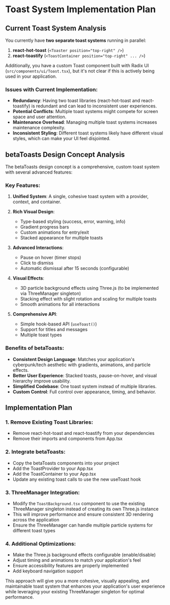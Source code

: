 # Toast System Implementation Plan

## Current Toast System Analysis

You currently have **two separate toast systems** running in parallel:

1. **react-hot-toast** (`<Toaster position="top-right" />`)
2. **react-toastify** (`<ToastContainer position="top-right" ... />`)

Additionally, you have a custom Toast component built with Radix UI (`src/components/ui/Toast.tsx`), but it's not clear if this is actively being used in your application.

### Issues with Current Implementation:

- **Redundancy**: Having two toast libraries (react-hot-toast and react-toastify) is redundant and can lead to inconsistent user experiences.
- **Potential Conflicts**: Multiple toast systems might compete for screen space and user attention.
- **Maintenance Overhead**: Managing multiple toast systems increases maintenance complexity.
- **Inconsistent Styling**: Different toast systems likely have different visual styles, which can make your UI feel disjointed.

## betaToasts Design Concept Analysis

The betaToasts design concept is a comprehensive, custom toast system with several advanced features:

### Key Features:

1. **Unified System**: A single, cohesive toast system with a provider, context, and container.

2. **Rich Visual Design**:
   - Type-based styling (success, error, warning, info)
   - Gradient progress bars
   - Custom animations for entry/exit
   - Stacked appearance for multiple toasts

3. **Advanced Interactions**:
   - Pause on hover (timer stops)
   - Click to dismiss
   - Automatic dismissal after 15 seconds (configurable)

4. **Visual Effects**:
   - 3D particle background effects using Three.js (to be implemented via ThreeManager singleton)
   - Stacking effect with slight rotation and scaling for multiple toasts
   - Smooth animations for all interactions

5. **Comprehensive API**:
   - Simple hook-based API (`useToast()`)
   - Support for titles and messages
   - Multiple toast types

### Benefits of betaToasts:

- **Consistent Design Language**: Matches your application's cyberpunk/tech aesthetic with gradients, animations, and particle effects.
- **Better User Experience**: Stacked toasts, pause-on-hover, and visual hierarchy improve usability.
- **Simplified Codebase**: One toast system instead of multiple libraries.
- **Custom Control**: Full control over appearance, timing, and behavior.

## Implementation Plan

### 1. Remove Existing Toast Libraries:
- Remove react-hot-toast and react-toastify from your dependencies
- Remove their imports and components from App.tsx

### 2. Integrate betaToasts:
- Copy the betaToasts components into your project
- Add the ToastProvider to your App.tsx
- Add the ToastContainer to your App.tsx
- Update any existing toast calls to use the new useToast hook

### 3. ThreeManager Integration:
- Modify the `ToastBackground.tsx` component to use the existing ThreeManager singleton instead of creating its own Three.js instance
- This will improve performance and ensure consistent 3D rendering across the application
- Ensure the ThreeManager can handle multiple particle systems for different toast types

### 4. Additional Optimizations:
- Make the Three.js background effects configurable (enable/disable)
- Adjust timing and animations to match your application's feel
- Ensure accessibility features are properly implemented
- Add keyboard navigation support

This approach will give you a more cohesive, visually appealing, and maintainable toast system that enhances your application's user experience while leveraging your existing ThreeManager singleton for optimal performance. 